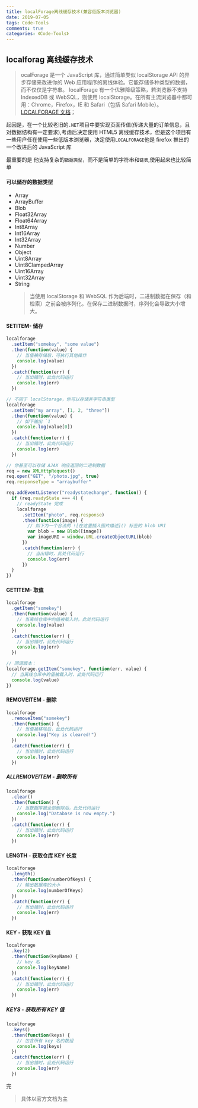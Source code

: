 ```yaml
---
title: localForage离线缓存技术(兼容低版本浏览器)
date: 2019-07-05
tags: Code-Tools
comments: true
categories: 《Code-Tools》
---
```


## localforag 离线缓存技术

> ocalForage 是一个 JavaScript 库，通过简单类似 localStorage API 的异步存储来改进你的 Web 应用程序的离线体验。它能存储多种类型的数据，而不仅仅是字符串。
> localForage 有一个优雅降级策略，若浏览器不支持 IndexedDB 或 WebSQL，则使用 localStorage。在所有主流浏览器中都可用：Chrome，Firefox，IE 和 Safari（包括 Safari Mobile）。
> [LOCALFORAGE 文档](https://localforage.docschina.org/#api-setitem)；

起因是，在一个比较老旧的`.NET`项目中要实现页面传值(传递大量的订单信息，且对数据结构有一定要求),考虑后决定使用 HTML5 离线缓存技术，但是这个项目有一些用户任在使用一些低版本浏览器，决定使用`LOCALFORAGE`他是 firefox 推出的一个改进后的 JavaScript 库

最重要的是 他支持复杂的`数据类型`，而不是简单的字符串和`链表`,使用起来也比较简单

#### 可以储存的数据类型

- Array
- ArrayBuffer
- Blob
- Float32Array
- Float64Array
- Int8Array
- Int16Array
- Int32Array
- Number
- Object
- Uint8Array
- Uint8ClampedArray
- Uint16Array
- Uint32Array
- String
  > 当使用 localStorage 和 WebSQL 作为后端时，二进制数据在保存（和检索）之前会被序列化。在保存二进制数据时，序列化会导致大小增大。

#### SETITEM- 储存

```js
localforage
  .setItem("somekey", "some value")
  .then(function(value) {
    // 当值被存储后，可执行其他操作
    console.log(value)
  })
  .catch(function(err) {
    // 当出错时，此处代码运行
    console.log(err)
  })

// 不同于 localStorage，你可以存储非字符串类型
localforage
  .setItem("my array", [1, 2, "three"])
  .then(function(value) {
    // 如下输出 `1`
    console.log(value[0])
  })
  .catch(function(err) {
    // 当出错时，此处代码运行
    console.log(err)
  })

// 你甚至可以存储 AJAX 响应返回的二进制数据
req = new XMLHttpRequest()
req.open("GET", "/photo.jpg", true)
req.responseType = "arraybuffer"

req.addEventListener("readystatechange", function() {
  if (req.readyState === 4) {
    // readyState 完成
    localforage
      .setItem("photo", req.response)
      .then(function(image) {
        // 如下为一个合法的 ![在这里插入图片描述]() 标签的 blob URI
        var blob = new Blob([image])
        var imageURI = window.URL.createObjectURL(blob)
      })
      .catch(function(err) {
        // 当出错时，此处代码运行
        console.log(err)
      })
  }
})
```

#### GETITEM- 取值

```js
localforage
  .getItem("somekey")
  .then(function(value) {
    // 当离线仓库中的值被载入时，此处代码运行
    console.log(value)
  })
  .catch(function(err) {
    // 当出错时，此处代码运行
    console.log(err)
  })

// 回调版本：
localforage.getItem("somekey", function(err, value) {
  // 当离线仓库中的值被载入时，此处代码运行
  console.log(value)
})
```

#### REMOVEITEM - 删除

```js
localforage
  .removeItem("somekey")
  .then(function() {
    // 当值被移除后，此处代码运行
    console.log("Key is cleared!")
  })
  .catch(function(err) {
    // 当出错时，此处代码运行
    console.log(err)
  })
```

##### ALLREMOVEITEM - 删除所有

```js
localforage
  .clear()
  .then(function() {
    // 当数据库被全部删除后，此处代码运行
    console.log("Database is now empty.")
  })
  .catch(function(err) {
    // 当出错时，此处代码运行
    console.log(err)
  })
```

#### LENGTH - 获取仓库 KEY 长度

```js
localforage
  .length()
  .then(function(numberOfKeys) {
    // 输出数据库的大小
    console.log(numberOfKeys)
  })
  .catch(function(err) {
    // 当出错时，此处代码运行
    console.log(err)
  })
```

#### KEY - 获取 KEY 值

```js
localforage
  .key(2)
  .then(function(keyName) {
    // key 名
    console.log(keyName)
  })
  .catch(function(err) {
    // 当出错时，此处代码运行
    console.log(err)
  })
```

##### KEYS - 获取所有 KEY 值

```js
localforage
  .keys()
  .then(function(keys) {
    // 包含所有 key 名的数组
    console.log(keys)
  })
  .catch(function(err) {
    // 当出错时，此处代码运行
    console.log(err)
  })
```

完

> 具体以官方文档为主
